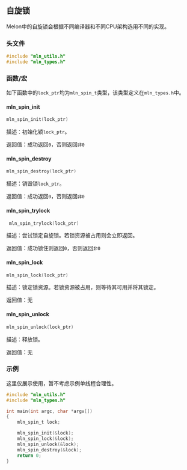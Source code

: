 ## 自旋锁

Melon中的自旋锁会根据不同编译器和不同CPU架构选用不同的实现。



### 头文件

```c
#include "mln_utils.h"
#include "mln_types.h"
```



### 函数/宏

如下函数中的`lock_ptr`均为`mln_spin_t`类型，该类型定义在`mln_types.h`中。



#### mln_spin_init

```c
mln_spin_init(lock_ptr)
```

描述：初始化锁`lock_ptr`。

返回值：成功返回`0`，否则返回`非0`



#### mln_spin_destroy

```c
mln_spin_destroy(lock_ptr)
```

描述：销毁锁`lock_ptr`。

返回值：成功返回`0`，否则返回`非0`



#### mln_spin_trylock

```c
 mln_spin_trylock(lock_ptr)
```

描述：尝试锁定自旋锁。若锁资源被占用则会立即返回。

返回值：成功锁住则返回`0`，否则返回`非0`



#### mln_spin_lock

```c
mln_spin_lock(lock_ptr)
```

描述：锁定锁资源。若锁资源被占用，则等待其可用并将其锁定。

返回值：无



#### mln_spin_unlock

```c
mln_spin_unlock(lock_ptr)
```

描述：释放锁。

返回值：无



### 示例

这里仅展示使用，暂不考虑示例单线程合理性。

```c
#include "mln_utils.h"
#include "mln_types.h"

int main(int argc, char *argv[])
{
    mln_spin_t lock;

    mln_spin_init(&lock);
    mln_spin_lock(&lock);
    mln_spin_unlock(&lock);
    mln_spin_destroy(&lock);
    return 0;
}
```

